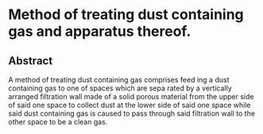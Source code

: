 # Method of treating dust containing gas and apparatus thereof.

## Abstract
A method of treating dust containing gas comprises feed ing a dust containing gas to one of spaces which are sepa rated by a vertically arranged filtration wall made of a solid porous material from the upper side of said one space to collect dust at the lower side of said one space while said dust containing gas is caused to pass through said filtration wall to the other space to be a clean gas.